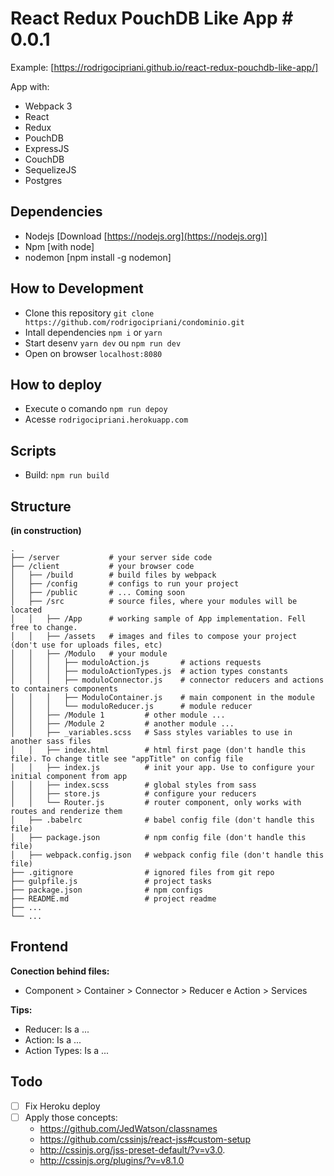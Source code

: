 # React Redux PouchDB Like App # 0.0.1

Example: [https://rodrigocipriani.github.io/react-redux-pouchdb-like-app/]

App with:

- Webpack 3
- React
- Redux
- PouchDB
- ExpressJS
- CouchDB
- SequelizeJS
- Postgres

## Dependencies ##

- Nodejs [Download [https://nodejs.org](https://nodejs.org)]
- Npm [with node]
- nodemon [npm install -g nodemon]

## How to Development ##

- Clone this repository `git clone https://github.com/rodrigocipriani/condominio.git`
- Intall dependencies `npm i` or `yarn`
- Start desenv `yarn dev` ou `npm run dev`
- Open on browser `localhost:8080`

## How to deploy ##

- Execute o comando `npm run depoy`
- Acesse `rodrigocipriani.herokuapp.com`

## Scripts ##

- Build: `npm run build`

## Structure ##
**(in construction)**

    .
    ├── /server           # your server side code
    ├── /client           # your browser code
    │   ├── /build        # build files by webpack
    │   ├── /config       # configs to run your project
    │   ├── /public       # ... Coming soon
    │   ├── /src          # source files, where your modules will be located
    │   │   ├── /App      # working sample of App implementation. Fell free to change.
    │   │   ├── /assets   # images and files to compose your project (don't use for uploads files, etc)
    │   │   ├── /Modulo   # your module
    │   │   │   ├── moduloAction.js       # actions requests
    │   │   │   ├── moduloActionTypes.js  # action types constants 
    │   │   │   ├── moduloConnector.js    # connector reducers and actions to containers components
    │   │   │   ├── ModuloContainer.js    # main component in the module
    │   │   │   └── moduloReducer.js      # module reducer
    │   │   ├── /Module 1         # other module ...
    │   │   ├── /Module 2         # another module ...
    │   │   ├── _variables.scss   # Sass styles variables to use in another sass files
    │   │   ├── index.html        # html first page (don't handle this file). To change title see "appTitle" on config file
    │   │   ├── index.js          # init your app. Use to configure your initial component from app
    │   │   ├── index.scss        # global styles from sass
    │   │   ├── store.js          # configure your reducers
    │   │   └── Router.js         # router component, only works with routes and renderize them 
    │   ├── .babelrc              # babel config file (don't handle this file)
    │   ├── package.json          # npm config file (don't handle this file)
    │   ├── webpack.config.json   # webpack config file (don't handle this file)
    ├── .gitignore                # ignored files from git repo
    ├── gulpfile.js               # project tasks
    ├── package.json              # npm configs
    ├── README.md                 # project readme
    ├── ...
    └── ...

## Frontend ##

**Conection behind files:**

- Component > Container > Connector > Reducer e Action > Services 

**Tips:**

- Reducer: Is a ...
- Action: Is a ...
- Action Types: Is a ...

## Todo ##

- [ ] Fix Heroku deploy
- [ ] Apply those concepts:
    - https://github.com/JedWatson/classnames
    - https://github.com/cssinjs/react-jss#custom-setup
    - http://cssinjs.org/jss-preset-default/?v=v3.0.
    - http://cssinjs.org/plugins/?v=v8.1.0

